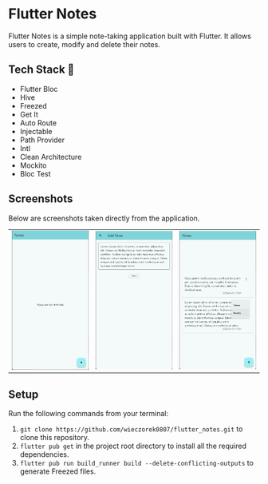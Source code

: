 # Flutter Notes 

Flutter Notes is a simple note-taking application built with Flutter. It allows users to create, modify and delete their notes. 

## Tech Stack 🚀
- Flutter Bloc
- Hive
- Freezed
- Get It
- Auto Route
- Injectable
- Path Provider
- Intl
- Clean Architecture
- Mockito
- Bloc Test

## Screenshots

Below are screenshots taken directly from the application.
<table width="100%">
  <tbody>
    <tr>
      <td><img src="./assets/screen_shot_1.png"/></td>
      <td><img src="./assets/screen_shot_2.png"/></td>
      <td><img src="./assets/screen_shot_3.png"/></td>
    </tr>
  </tbody>
</table>

## Setup

Run the following commands from your terminal:

1) `git clone https://github.com/wieczorek0807/flutter_notes.git` to clone this repository.
2) `flutter pub get` in the project root directory to install all the required dependencies.
3) `flutter pub run build_runner build --delete-conflicting-outputs` to generate Freezed files.